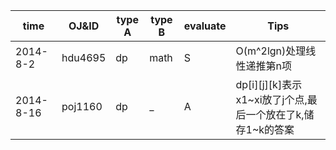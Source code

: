 |time|OJ&ID|type A|type B|evaluate|Tips|
|-|-|-|-|-|-|
|2014-8-2|hdu4695|dp|math|S|O(m^2lgn)处理线性递推第n项|
|2014-8-16|poj1160|dp|_|A|dp[i][j][k]表示x1~xi放了j个点,最后一个放在了k,储存1~k的答案|